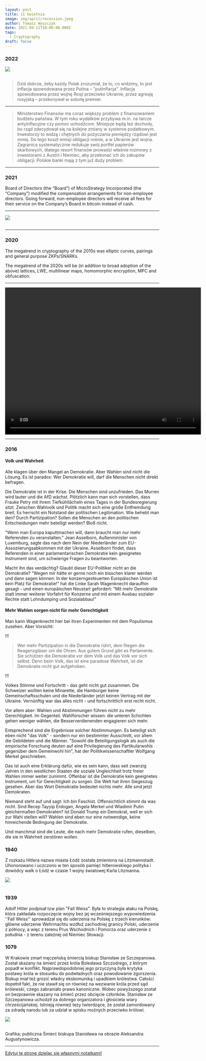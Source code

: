 ```yaml
---
layout: post
title: 11 kwietnia
image: img/april/recession.jpeg
author: Tomasz Waszczyk
date: 2021-04-11T10:00:00.000Z
tags:
  - Cryptography
draft: false
---
```


### 2022

<img src="./img/april/putinflacja.png"><br><br>

> Dziś dobrze, żeby każdy Polak zrozumiał, że to, co widzimy, to jest inflacja spowodowana przez Putina – "putinflacja". Inflacja spowodowana przez wojnę Rosji przeciwko Ukrainie, przez agresję rosyjską – przekonywał w sobotę premier.

---

> Ministerstwo Finansów ma coraz większy problem z finansowaniem budżetu państwa. W tym roku wydatków przybywa m.in. na tarcze antyinflacyjne czy pomoc uchodźcom. Mniejsze będą też dochody, bo rząd zdecydował się na kolejne zmiany w systemie podatkowym. Inwestorzy to widzą i chętnych do pożyczania pieniędzy rządowi jest mniej. Do tego koszt emisji obligacji rośnie, a w Ukrainie jest wojna. Zagranica systematycznie redukuje swój portfel papierów skarbowych, dlatego resort finansów prowadzi właśnie rozmowy z inwestorami z Austrii i Niemiec, aby przekonać ich do zakupów obligacji. Polskie banki mają z tym już duży problem.

---

### 2021

Board of Directors (the “Board”) of MicroStrategy Incorporated (the “Company”) modified the compensation arrangements for non-employee directors. Going forward, non-employee directors will receive all fees for their service on the Company’s Board in bitcoin instead of cash.

---

<img src="./img/april/euronet1k.png"><br><br>

---

### 2020

The megatrend in cryptography of the 2010s was elliptic curves, pairings and general purpose ZKPs/SNARKs.

The megatrend of the 2020s will be (in addition to broad adoption of the above) lattices, LWE, multilinear maps, homomorphic encryption, MPC and obfuscation.

---

<video width="640" height="480" controls>
  <source src="./movies/april/yesminister.mp4" type="video/mp4">
Your browser does not support the video tag.
</video>

---

### 2016

#### Volk und Wahrheit

Alle klagen über den Mangel an Demokratie. Aber Wahlen sind nicht die Lösung. Es ist paradox: Wer Demokratie will, darf die Menschen nicht direkt befragen.

Die Demokratie ist in der Krise. Die Menschen sind unzufrieden. Das Murren wird lauter und die AfD wächst. Plötzlich kann man sich vorstellen, dass Frauke Petry mit ihrem Tiefkühllächeln eines Tages in der Bundesregierung sitzt. Zwischen Wahlvolk und Politik macht sich eine große Entfremdung breit. Es herrscht ein Notstand der politischen Legitimation. Wie behebt man den? Durch Partizipation? Sollen die Menschen an den politischen Entscheidungen mehr beteiligt werden? Bloß nicht.

"Wenn man Europa kaputtmachen will, dann braucht man nur mehr Referenden zu veranstalten." Jean Asselborn, Außenminister von Luxemburg, sagte das nach dem Nein der Niederländer zum EU-Assoziierungsabkommen mit der Ukraine. Asselborn findet, dass Referenden in einer parlamentarischen Demokratie kein geeignetes Instrument sind, um schwierige Fragen zu beantworten.

Macht ihn das verdächtig? Glaubt dieser EU-Politiker nicht an die Demokratie? "Wegen mir hätte er gerne noch ein bisschen klarer werden und dann sagen können: In der konzerngesteuerten Europäischen Union ist kein Platz für Demokratie!" hat die Linke Sarah Wagenknecht daraufhin gesagt - und einen europäischen Neustart gefordert: "Mit mehr Demokratie statt immer weiterer Vorfahrt für Konzerne und mit einem Ausbau sozialer Rechte statt Lohndumping und Sozialabbau!"

#### Mehr Wahlen sorgen nicht für mehr Gerechtigkeit

Man kann Wagenknecht hier bei ihren Experimenten mit dem Populismus zusehen. Aber Vorsicht:

!!!

> Wer mehr Partizipation in die Demokratie rührt, dem fliegen die Reagenzgläser um die Ohren. Aus gutem Grund gibt es Parlamente. Sie schützen die Demokratie vor dem Volk und das Volk vor sich selbst. Denn beim Volk, das ist eine paradoxe Wahrheit, ist die Demokratie nicht gut aufgehoben.

!!!

Volkes Stimme und Fortschritt - das geht nicht gut zusammen. Die Schweizer wollten keine Minarette, die Hamburger keine Gemeinschaftsschulen und die Niederländer jetzt keinen Vertrag mit der Ukraine. Vernünftig war das alles nicht - und fortschrittlich erst recht nicht.

Vor allem aber: Wahlen und Abstimmungen führen nicht zu mehr Gerechtigkeit. Im Gegenteil. Wahlforscher wissen: die unteren Schichten gehen weniger wählen, die Besserverdienenden engagieren sich mehr.

Entsprechend sind die Ergebnisse solcher Abstimmungen. Es beteiligt sich eben nicht "das Volk" - sondern nur ein bestimmter Ausschnitt, vor allem die Gebildeten und die Männer. "Sowohl die Beteiligungslogik als auch die empirische Forschung deuten auf eine Privilegierung des Partikularwohls gegenüber dem Gemeinwohl hin", hat der Politikwissenschaftler Wolfgang Merkel geschrieben.

Das ist auch eine Erklärung dafür, wie es sein kann, dass seit zwanzig Jahren in den westlichen Staaten die soziale Ungleichheit trotz freier Wahlen immer weiter zunimmt. Offenbar ist die Demokratie kein geeignetes Instrument, um für Gerechtigkeit zu sorgen. Die Welt hat ihren Siegeszug gesehen. Aber das Wort Demokratie bedeutet nichts mehr. Alle sind jetzt Demokraten.

Niemand steht auf und sagt: Ich bin Faschist. Offensichtlich stimmt da was nicht. Sind Recep Tayyip Erdogan, Angela Merkel und Wladimir Putin gleichermaßen Demokraten? Ist Donald Trump ein Demokrat, weil er sich zur Wahl stellen will? Wahlen sind eben nur eine notwendige, keine hinreichende Bedingung der Demokratie.

Und manchmal sind die Leute, die nach mehr Demokratie rufen, dieselben, die sie in Wahrheit zerstören wollen.

### 1940

Z rozkazu Hitlera nazwa miasta Łódź została zmieniona na Litzmannstadt. Uhonorowano i uczczono w ten sposób pamięć hitlerowskiego polityka i dowódcy walk o Łódź w czasie 1 wojny światowej Karla Litzmanna.

<img src="./img/april/litzmannstadt.jpg"/><br><br>

### 1939

Adolf Hitler podpisał tzw plan "Fall Weiss". Była to strategia ataku na Polskę, która zakładała rozpoczęcie wojny bez jej wcześniejszego wypowiedzenia. ''Fall Weiss'' sprowadzał się do uderzenia na Polskę z trzech kierunków: główne uderzenie Wehrmachtu wzdłuż zachodniej granicy Polski, uderzenie z północy, a więc z terenu Prus Wschodnich i Pomorza oraz uderzenie z południa - z terenu zależnej od Niemiec Słowacji.

### 1079

W Krakowie zmarł męczeńską śmiercią biskup Stanisław ze Szczepanowa. Został skazany na śmierć przez króla Bolesława Szczodrego,  z którym popadł w konflikt. Najprawdopodobniej jego przyczyną była krytyka postawy króla w stosunku do podwładnych oraz powodowanie zgorszenia. Biskup miał też grozić władcy ekskomuniką i upadkiem królestwa.  Całości dopełnił fakt, że nie stawił się on również na wezwanie króla przed sąd królewski, czego zabraniało prawo kanoniczne. Wobec powyższego został on bezprawnie skazany na śmierć przez obcięcie członków. 
Stanisław ze Szczepanowa uchodził za dobrego organizatora i głosiciela wiary chrześcijańskiej. Istnieją również tezy twierdzące, że został zamordowany za zdradę narodu lub za udział w spisku możnych przeciwko królowi.

<img src="./img/april/smiercbiskupa.jpg"><br><br>

Grafika; publiczna Śmierć biskupa Stanisława na obrazie Aleksandra Augustynowicza.

---

<a href="https://github.com/TomaszWaszczyk/historia.waszczyk.com/edit/master/src/content/april-11.md" target="_blank">Edytuj tę stronę dzieląc się własnymi notatkami!</a>
